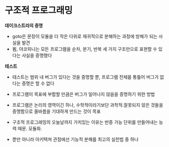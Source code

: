 # 구조적 프로그래밍

**데이크스트라의 증명**

- goto은 문장이 모듈을 더 작은 다위로 재귀적으로 분해하는 과정에 방해가 되는 사실을 발견
- 뵘, 야코피니는 모든 프로그램을 순차, 분기, 반복 세 가지 구조만으로 표현할 수 있다는 사실을 증명했다

**테스트**

- 테스트는 범위 내 버그가 있다는 것을 증명할 뿐, 프로그램 전체를 통틀어 버그가 없다는 증명은 할 수 없다
- 프로그램이 목표에 부합할 만큼은 버그가 일어나지 않음을 증명하기 위한 방법
- 프로그램은 논리의 영역이긴 하나, 수학적이라기보단 과학적.잘못되지 않은 것들을 증명함으로 올바름을 기대하게 만드는 것이 목표

- 구조적 프로그래밍의 오늘날까지 가치있는 이유는 반증 가능 단위를 만들어내는 능력 때문. 모듈화.
- 뿐만 아니라 아키텍쳐 관점에선 기능적 분해를 최고의 실천법 중 하나
